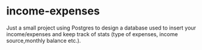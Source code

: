 # income-expenses

Just a small project using Postgres to design a database used to insert your income/expenses and keep track of stats
(type of expenses, income source,monthly balance etc.). 